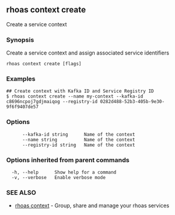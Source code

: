 ## rhoas context create

Create a service context

### Synopsis

Create a service context and assign associated service identifiers

```
rhoas context create [flags]
```

### Examples

```
## Create context with Kafka ID and Service Registry ID
$ rhoas context create --name my-context --kafka-id c8696ncpoj7gdjmaiqog --registry-id 0282d488-52b3-405b-9e30-9f6f9407de57

```

### Options

```
      --kafka-id string      Name of the context
      --name string          Name of the context
      --registry-id string   Name of the context
```

### Options inherited from parent commands

```
  -h, --help      Show help for a command
  -v, --verbose   Enable verbose mode
```

### SEE ALSO

* [rhoas context](rhoas_context.md)	 - Group, share and manage your rhoas services

